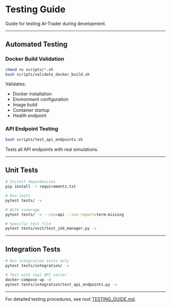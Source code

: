 # Testing Guide

Guide for testing AI-Trader during development.

---

## Automated Testing

### Docker Build Validation

```bash
chmod +x scripts/*.sh
bash scripts/validate_docker_build.sh
```

Validates:
- Docker installation
- Environment configuration
- Image build
- Container startup
- Health endpoint

### API Endpoint Testing

```bash
bash scripts/test_api_endpoints.sh
```

Tests all API endpoints with real simulations.

---

## Unit Tests

```bash
# Install dependencies
pip install -r requirements.txt

# Run tests
pytest tests/ -v

# With coverage
pytest tests/ -v --cov=api --cov-report=term-missing

# Specific test file
pytest tests/unit/test_job_manager.py -v
```

---

##  Integration Tests

```bash
# Run integration tests only
pytest tests/integration/ -v

# Test with real API server
docker-compose up -d
pytest tests/integration/test_api_endpoints.py -v
```

---

For detailed testing procedures, see root [TESTING_GUIDE.md](../../TESTING_GUIDE.md).

